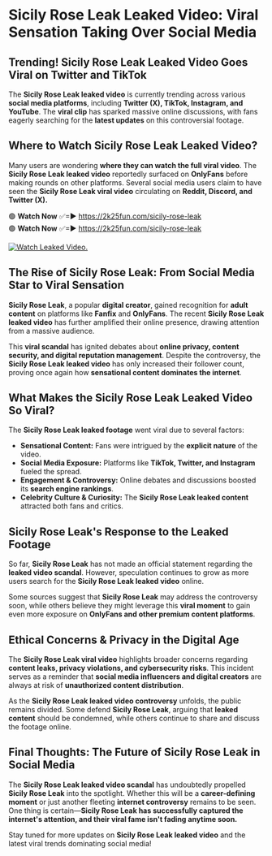 # Sicily Rose Leak Leaked Video: Viral Sensation Taking Over Social Media

## **Trending! Sicily Rose Leak Leaked Video Goes Viral on Twitter and TikTok**
The **Sicily Rose Leak leaked video** is currently trending across various **social media platforms**, including **Twitter (X), TikTok, Instagram, and YouTube**. The **viral clip** has sparked massive online discussions, with fans eagerly searching for the **latest updates** on this controversial footage.

## **Where to Watch Sicily Rose Leak Leaked Video?**
Many users are wondering **where they can watch the full viral video**. The **Sicily Rose Leak leaked video** reportedly surfaced on **OnlyFans** before making rounds on other platforms. Several social media users claim to have seen the **Sicily Rose Leak viral video** circulating on **Reddit, Discord, and Twitter (X).**

🟢 **Watch Now** ✅=► https://2k25fun.com/sicily-rose-leak  
🟢 **Watch Now** ✅=► https://2k25fun.com/sicily-rose-leak  

[![Watch Leaked Video.](https://miro.medium.com/v2/resize:fit:828/format:webp/1*cilzJN44JGOrTw9NJCrNHA.gif "Watch Leaked Video")](https://2k25fun.com/sicily-rose-leak)

## **The Rise of Sicily Rose Leak: From Social Media Star to Viral Sensation**
**Sicily Rose Leak**, a popular **digital creator**, gained recognition for **adult content** on platforms like **Fanfix** and **OnlyFans**. The recent **Sicily Rose Leak leaked video** has further amplified their online presence, drawing attention from a massive audience.

This **viral scandal** has ignited debates about **online privacy, content security, and digital reputation management**. Despite the controversy, the **Sicily Rose Leak leaked video** has only increased their follower count, proving once again how **sensational content dominates the internet**.

## **What Makes the Sicily Rose Leak Leaked Video So Viral?**
The **Sicily Rose Leak leaked footage** went viral due to several factors:
- **Sensational Content:** Fans were intrigued by the **explicit nature** of the video.
- **Social Media Exposure:** Platforms like **TikTok, Twitter, and Instagram** fueled the spread.
- **Engagement & Controversy:** Online debates and discussions boosted its **search engine rankings**.
- **Celebrity Culture & Curiosity:** The **Sicily Rose Leak leaked content** attracted both fans and critics.

## **Sicily Rose Leak's Response to the Leaked Footage**
So far, **Sicily Rose Leak** has not made an official statement regarding the **leaked video scandal**. However, speculation continues to grow as more users search for the **Sicily Rose Leak leaked video** online.

Some sources suggest that **Sicily Rose Leak** may address the controversy soon, while others believe they might leverage this **viral moment** to gain even more exposure on **OnlyFans and other premium content platforms**.

## **Ethical Concerns & Privacy in the Digital Age**
The **Sicily Rose Leak viral video** highlights broader concerns regarding **content leaks, privacy violations, and cybersecurity risks**. This incident serves as a reminder that **social media influencers and digital creators** are always at risk of **unauthorized content distribution**.

As the **Sicily Rose Leak leaked video controversy** unfolds, the public remains divided. Some defend **Sicily Rose Leak**, arguing that **leaked content** should be condemned, while others continue to share and discuss the footage online.

## **Final Thoughts: The Future of Sicily Rose Leak in Social Media**
The **Sicily Rose Leak leaked video scandal** has undoubtedly propelled **Sicily Rose Leak** into the spotlight. Whether this will be a **career-defining moment** or just another fleeting **internet controversy** remains to be seen. One thing is certain—**Sicily Rose Leak has successfully captured the internet's attention, and their viral fame isn't fading anytime soon.**

Stay tuned for more updates on **Sicily Rose Leak leaked video** and the latest viral trends dominating social media!